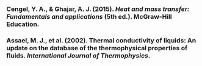 ### Cengel, Y. A., & Ghajar, A. J. (2015). *Heat and mass transfer: Fundamentals and applications* (5th ed.). McGraw-Hill Education.

### Assael, M. J., et al. (2002). Thermal conductivity of liquids: An update on the database of the thermophysical properties of fluids. *International Journal of Thermophysics*.
